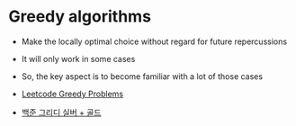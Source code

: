 # Greedy algorithms

- Make the locally optimal choice without regard for future repercussions
- It will only work in some cases
- So, the key aspect is to become familiar with a lot of those cases

- [Leetcode Greedy Problems](https://leetcode.com/tag/greedy/)
- [백준 그리디 실버 + 골드](https://www.acmicpc.net/problemset?sort=ac_desc&tier=1%2C2%2C3%2C4%2C5%2C6%2C7%2C8%2C9%2C10&algo=33&algo_if=and)
